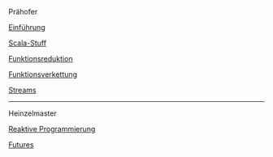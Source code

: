 Prähofer

[Einführung](Einfuehrung.md)

[Scala-Stuff](Scala.md)

[Funktionsreduktion](Funktionsreduktion.md)

[Funktionsverkettung](Funktionsverkettung.md)

[Streams](Streams.md)

---

Heinzelmaster

[Reaktive Programmierung](ReaktiveProgrammierung.md)

[Futures](Futures.md)